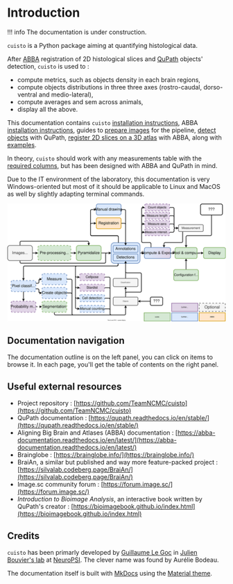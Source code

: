 # Introduction

!!! info
    The documentation is under construction.

`cuisto` is a Python package aiming at quantifying histological data.

After [ABBA](https://abba-documentation.readthedocs.io/en/latest/) registration of 2D histological slices and [QuPath](https://qupath.readthedocs.io/en/stable/) objects' detection, `cuisto` is used to :

+ compute metrics, such as objects density in each brain regions,
+ compute objects distributions in three three axes (rostro-caudal, dorso-ventral and medio-lateral),
+ compute averages and sem across animals,
+ display all the above.

This documentation contains `cuisto` [installation instructions](main-getting-started.md), ABBA [installation instructions](guide-install-abba.md), guides to [prepare images](guide-create-pyramids.md) for the pipeline, [detect objects](guide-qupath-objects.md) with QuPath, [register 2D slices on a 3D atlas](guide-register-abba.md) with ABBA, along with [examples](main-using-notebooks.md).

In theory, `cuisto` should work with any measurements table with the [required columns](guide-prepare-qupath.md#qupath-requirements), but has been designed with ABBA and QuPath in mind.

Due to the IT environment of the laboratory, this documentation is very Windows-oriented but most of it should be applicable to Linux and MacOS as well by slightly adapting terminal commands.

![Histological slices analysis pipeline](images/cuisto-pipeline.svg)

## Documentation navigation
The documentation outline is on the left panel, you can click on items to browse it. In each page, you'll get the table of contents on the right panel.

## Useful external resources
+ Project repository : [https://github.com/TeamNCMC/cuisto](https://github.com/TeamNCMC/cuisto)
+ QuPath documentation : [https://qupath.readthedocs.io/en/stable/](https://qupath.readthedocs.io/en/stable/)
+ Aligning Big Brain and Atlases (ABBA) documentation : [https://abba-documentation.readthedocs.io/en/latest/](https://abba-documentation.readthedocs.io/en/latest/)
+ Brainglobe : [https://brainglobe.info/](https://brainglobe.info/)
+ BraiAn, a similar but published and way more feature-packed project : [https://silvalab.codeberg.page/BraiAn/](https://silvalab.codeberg.page/BraiAn/)
+ Image.sc community forum : [https://forum.image.sc/](https://forum.image.sc/)
+ *Introduction to Bioimage Analysis*, an interactive book written by QuPath's creator : [https://bioimagebook.github.io/index.html](https://bioimagebook.github.io/index.html)

## Credits
`cuisto` has been primarly developed by [Guillaume Le Goc](https://legoc.fr) in [Julien Bouvier's lab](https://www.bouvier-lab.com/) at [NeuroPSI](https://neuropsi.cnrs.fr/). The clever name was found by Aurélie Bodeau.

The documentation itself is built with [MkDocs](https://www.mkdocs.org/) using the [Material theme](https://squidfunk.github.io/mkdocs-material/).